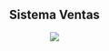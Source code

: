 <h2 align="center">Sistema Ventas</h2>

<p align="center">
  <a href="https://skillicons.dev">
    <img src="https://skillicons.dev/icons?i=netbeans,mysql,java," />
  </a>
</p>
